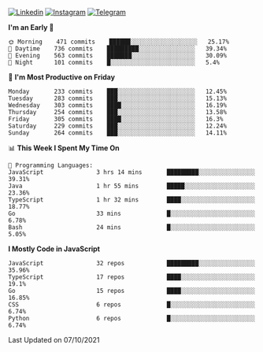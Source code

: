 [![Linkedin](https://img.shields.io/badge/-Archie-blue?style=flat-square&labelColor=gray&logo=Linkedin&logoColor=white&link=https://www.linkedin.com/in/archisdi)](https://www.linkedin.com/in/archisdi)
[![Instagram](https://img.shields.io/badge/-@archisdi-orange?style=flat-square&labelColor=gray&logo=Instagram&logoColor=white&link=https://www.instagram.com/archisdi)](https://www.instagram.com/archisdi)
[![Telegram](https://img.shields.io/badge/-aai-informational?style=flat-square&labelColor=gray&logo=telegram&logoColor=white&link=https://t.me/archisdi)](https://t.me/archisdi)

<!--START_SECTION:waka-->
**I'm an Early 🐤** 

```text
🌞 Morning    471 commits    ██████░░░░░░░░░░░░░░░░░░░   25.17% 
🌆 Daytime    736 commits    █████████░░░░░░░░░░░░░░░░   39.34% 
🌃 Evening    563 commits    ███████░░░░░░░░░░░░░░░░░░   30.09% 
🌙 Night      101 commits    █░░░░░░░░░░░░░░░░░░░░░░░░   5.4%

```
📅 **I'm Most Productive on Friday** 

```text
Monday       233 commits    ███░░░░░░░░░░░░░░░░░░░░░░   12.45% 
Tuesday      283 commits    ███░░░░░░░░░░░░░░░░░░░░░░   15.13% 
Wednesday    303 commits    ████░░░░░░░░░░░░░░░░░░░░░   16.19% 
Thursday     254 commits    ███░░░░░░░░░░░░░░░░░░░░░░   13.58% 
Friday       305 commits    ████░░░░░░░░░░░░░░░░░░░░░   16.3% 
Saturday     229 commits    ███░░░░░░░░░░░░░░░░░░░░░░   12.24% 
Sunday       264 commits    ███░░░░░░░░░░░░░░░░░░░░░░   14.11%

```


📊 **This Week I Spent My Time On** 

```text
💬 Programming Languages: 
JavaScript               3 hrs 14 mins       █████████░░░░░░░░░░░░░░░░   39.31% 
Java                     1 hr 55 mins        █████░░░░░░░░░░░░░░░░░░░░   23.36% 
TypeScript               1 hr 32 mins        ████░░░░░░░░░░░░░░░░░░░░░   18.77% 
Go                       33 mins             █░░░░░░░░░░░░░░░░░░░░░░░░   6.78% 
Bash                     24 mins             █░░░░░░░░░░░░░░░░░░░░░░░░   5.05%

```

**I Mostly Code in JavaScript** 

```text
JavaScript               32 repos            █████████░░░░░░░░░░░░░░░░   35.96% 
TypeScript               17 repos            ████░░░░░░░░░░░░░░░░░░░░░   19.1% 
Go                       15 repos            ████░░░░░░░░░░░░░░░░░░░░░   16.85% 
CSS                      6 repos             █░░░░░░░░░░░░░░░░░░░░░░░░   6.74% 
Python                   6 repos             █░░░░░░░░░░░░░░░░░░░░░░░░   6.74%

```



 Last Updated on 07/10/2021
<!--END_SECTION:waka-->